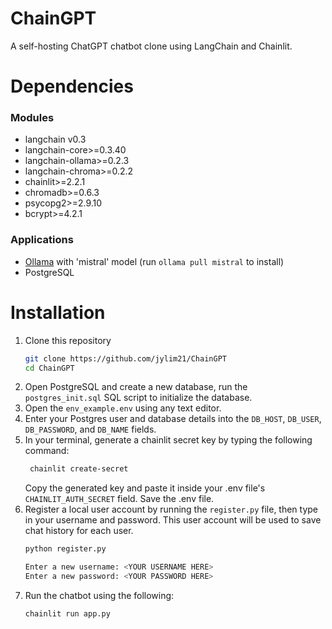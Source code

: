 # ChainGPT
A self-hosting ChatGPT chatbot clone using LangChain and Chainlit.

# Dependencies
### Modules
- langchain v0.3
- langchain-core>=0.3.40
- langchain-ollama>=0.2.3
- langchain-chroma>=0.2.2
- chainlit>=2.2.1
- chromadb>=0.6.3
- psycopg2>=2.9.10
- bcrypt>=4.2.1

### Applications
- [Ollama](https://ollama.com/download) with 'mistral' model (run <code>ollama pull mistral</code> to install)
- PostgreSQL

# Installation
1. Clone this repository
    ```bash
    git clone https://github.com/jylim21/ChainGPT
    cd ChainGPT
    ```
2. Open PostgreSQL and create a new database, run the <code>postgres_init.sql</code> SQL script to initialize the database.
3. Open the <code>env_example.env</code> using any text editor.
4. Enter your Postgres user and database details into the <code>DB_HOST</code>, <code>DB_USER</code>, <code>DB_PASSWORD</code>, and <code>DB_NAME</code> fields.
5. In your terminal, generate a chainlit secret key by typing the following command:
   ```bash
    chainlit create-secret
   ```
   Copy the generated key and paste it inside your .env file's <code>CHAINLIT_AUTH_SECRET</code> field. Save the .env file.
6. Register a local user account by running the <code>register.py</code> file, then type in your username and password. This user account will be used to save chat history for each user.
    ```bash
    python register.py
    ```
    ```bash
    Enter a new username: <YOUR USERNAME HERE>
    Enter a new password: <YOUR PASSWORD HERE>
    ```
7. Run the chatbot using the following:
    ```bash
    chainlit run app.py
    ```

